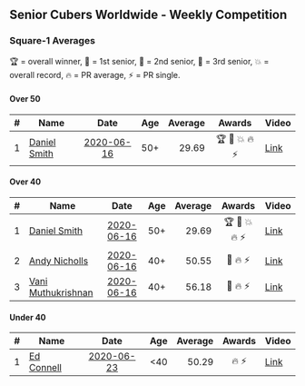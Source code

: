 ## Senior Cubers Worldwide - Weekly Competition
### Square-1 Averages

🏆 = overall winner, 🥇 = 1st senior, 🥈 = 2nd senior, 🥉 = 3rd senior, 💥 = overall record, 🔥 = PR average, ⚡ = PR single.

#### Over 50

| # | Name | Date | Age | Average | Awards | Video |
| :--: | -- | :--: | :--: | --: | :--: | -- |
| 1 | [Daniel Smith](../../persons/daniel_smith/sq1.md) | [2020-06-16](2020-06-16.md) | 50+ | 29.69 | 🏆 🥇 💥 🔥 ⚡ | [Link](https://www.facebook.com/events/296087658445428/permalink/301316697922524/) |

#### Over 40

| # | Name | Date | Age | Average | Awards | Video |
| :--: | -- | :--: | :--: | --: | :--: | -- |
| 1 | [Daniel Smith](../../persons/daniel_smith/sq1.md) | [2020-06-16](2020-06-16.md) | 50+ | 29.69 | 🏆 🥇 💥 🔥 ⚡ | [Link](https://www.facebook.com/events/296087658445428/permalink/301316697922524/) |
| 2 | [Andy Nicholls](../../persons/andy_nicholls/sq1.md) | [2020-06-16](2020-06-16.md) | 40+ | 50.55 | 🥈 🔥 ⚡ | [Link](https://www.facebook.com/events/296087658445428/permalink/298844614836399/) |
| 3 | [Vani Muthukrishnan](../../persons/vani_muthukrishnan/sq1.md) | [2020-06-16](2020-06-16.md) | 40+ | 56.18 | 🥉 🔥 ⚡ | [Link](https://www.facebook.com/events/296087658445428/permalink/298743144846546/) |

#### Under 40

| # | Name | Date | Age | Average | Awards | Video |
| :--: | -- | :--: | :--: | --: | :--: | -- |
| 1 | [Ed Connell](../../persons/ed_connell/sq1.md) | [2020-06-23](2020-06-23.md) | <40 | 50.29 | 🔥 ⚡ | [Link](https://www.facebook.com/events/1618516681636159/permalink/1621436411344186/) |


<!-- Global site tag (gtag.js) - Google Analytics -->
<script async src="https://www.googletagmanager.com/gtag/js?id=UA-86348435-3"></script>
<script>window.dataLayer = window.dataLayer || []; function gtag() {dataLayer.push(arguments);} gtag('js', new Date()); gtag('config', 'UA-86348435-3');</script>
